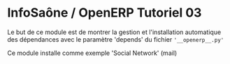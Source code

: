 InfoSaône / OpenERP Tutoriel 03
===================

Le but de ce module est de montrer la gestion et l'installation automatique des dépendances avec le paramètre 'depends' du fichier `'__openerp__.py'`

Ce module installe comme exemple 'Social Network' (mail)

